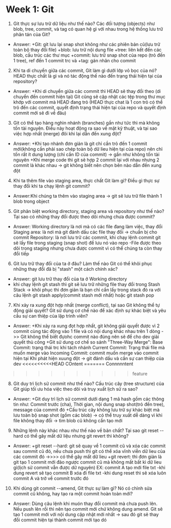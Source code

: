 
# Week 1: Git

1. Git thực sự lưu trữ dữ liệu như thế nào? Các đối tượng (objects) như blob, tree, commit, và tag có quan hệ gì với nhau trong hệ thống lưu trữ phân tán của Git?

- Answer:
+Git: git lưu lại snap shot không như các phiên bản cũ(lưu trữ toàn bộ thay đổi file)
+blob: lưu trữ nội dung file
+tree: liên kết đến các blob, cấu trúc các thư mục
+commit: lưu trữ snap shot của repo (trỏ đến 1 tree), ref đến 1 commit trc và
+tag: gán nhãn cho commit

2. Khi ta di chuyển giữa các commit, Git làm gì dưới lớp vỏ bọc của nó? HEAD thực chất là gì và nó tác động thế nào đến trạng thái hiện tại của repository?

- Answer:
+Khi di chuyển giữa các commit thì HEAD sẽ thay đổi theo (di chuyển đến commit hiện tại)
Git cũng sẽ cập nhật các tệp trong thư mục khớp với commit mà HEAD đang trỏ (HEAD thực chat là 1 con trỏ có thể trỏ đến các commit, quyết định trạng thái hiện tại của repo và quyết định commit mới sẽ đi về đâu)

3. Git có thể tạo hàng nghìn nhánh (branches) gần như tức thì mà không tốn tài nguyên. Điều này hoạt động ra sao về mặt kỹ thuật, và tại sao việc hợp nhất (merge) đôi khi lại dẫn đến xung đột?

- Answer:
+Khi tạo nhánh đơn giản là git chỉ cần trỏ đến 1 commit mới(không cần phải sao chép toàn bộ dữ lieu hiện tại của repo) nên chỉ tốn rất ít dung lượng (chỉ cần ID của commit) -> gần như không tốn tài nguyên
+Khi merge code thì git sẽ hợp 2 commit lại với nhau nhưng 2 commit là khác nhau -> git không biết nên chọn bên nào dẫn đến xung đột

4. Khi ta thêm file vào staging area, thực chất Git làm gì? Điều gì thực sự thay đổi khi ta chạy lệnh git commit?

- Answer:Khi chúng ta thêm vào staging area -> git sẽ lưu trữ file thành 1 blob trong object
 

5. Git phân biệt working directory, staging area và repository như thế nào? Tại sao có những thay đổi được theo dõi nhưng chưa được commit?

- Answer: 
Working directory là nơi mà có các file đang làm việc, thay đổi
Staging area: là nơi mà git đánh dấu các file thay đổi -> chuẩn bị cho commit
Repository: là nơi lưu trữ các commit, khi chạy lệnh commit git sẽ lấy file trong staging (snap shot) để lưu nó vào repo
-File được theo dõi trong staging nhưng chưa được commit vì có thể chúng ta còn thay đổi tiếp 

6. Git lưu trữ thay đổi của ta ở đâu? Làm thế nào Git có thể khôi phục những thay đổi đã bị "stash" một cách chính xác?

- Answer: git lưu trữ thay đổi của ta ở Working directory
- khi chạy lệnh git stash thì git sẽ lưu trữ những file thay đổi trong Stash Stack -> khôi phục thì đơn giản là bạn chỉ cần lấy trong stack đó ra với câu lệnh git stash apply(commit stash mới nhất) hoặc git stash pop

7. Khi xảy ra xung đột hợp nhất (merge conflict), tại sao Git không thể tự động giải quyết? Git sử dụng cơ chế nào để xác định sự khác biệt và yêu cầu sự can thiệp của lập trình viên?

- Answer: 
+Khi xảy ra xung đọt hợp nhất, git không giải quyết được vì 2 commit cùng tác động vào 1 file và có nội dung khác nhau trên 1 dòng ->> Git không thể biết đựohc commit nào đúng nên sẽ để cho dev giải quyết thủ công
+Git sử dung cơ chế so sánh "Three-Way Merge": 
	Base Commit: trạng thái trc khi tách nhánh
	Current Commit: Trạng thái file mà muốn merge vào
	Incoming Commit: commit muốn merge vào commit hiện tại
Khi phát hiện xuung đột -> git đánh dấu và cần sự can thiệp của dev
<<<<<<<<<<HEAD
COntent
=======
Connnnntent
>>>>>>>>>> feature

8.  Git duy trì lịch sử commit như thế nào? Cấu trúc cây (tree structure) của Git giúp tối ưu hóa việc theo dõi và truy xuất lịch sử ra sao?

- Answer:
+Git duy trì lịch sử commit dưới dạng 1 mã hash gồm các thông tin như: 
	Commit trước (cha), Thời gian, nội dung snap shot(trỏ đến tree), message của commit đó
+Cấu trúc cây không lưu trữ sự khác biệt mà lưu toàn bộ snap shot (gồm các blob) -> có thể truy xuất dễ dàng vì khi file không thay đổi -> tìm blob cũ không cần tạo mới

9. Những lệnh này khác nhau như thế nào về bản chất? Tại sao git reset --hard có thể gây mất dữ liệu nhưng git revert thì không?

- Answer:
+git reset --hard: git sẽ quay về 1 commit cũ và xóa các commit sau commit cũ đó, nếu chưa push thì git có thể xóa vĩnh viễn dữ lieu của các commit đó ->>>> có thể gây mất dữ lieu
+git revert: thì đơn giản là git tạo 1 commit mới đảo ngược commit cũ mà không mất bất kì dữ lieu gì(lịch sử commit vẫn được dữ nguyên) 
EX: commit A tạo mới file txt
-khi dung revert sẽ tạo commit B xóa đi file txt
-khi dung reset thì sẽ xóa luôn commit A và trở về commit trước đó

10. Khi dùng git commit --amend, Git thực sự làm gì? Nó có chỉnh sửa commit cũ không, hay tạo ra một commit hoàn toàn mới?

- Answer: Dùng câu lệnh khi muón thay đổi commit mà chưa push lên. Nếu push lên rồi thì nên tạo commit mới chứ không dung amend.
Git sẽ tạo 1 commit mới với nội dung cập nhật mới nhất -> sau đó git sẽ thay đổi commit hiện tại thành commit mới tạo dó